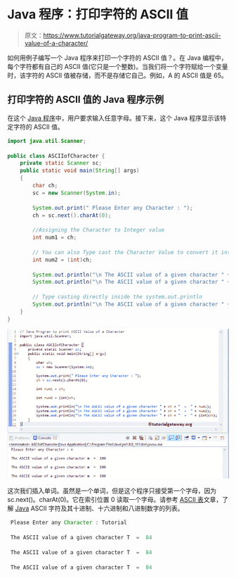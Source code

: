 # Java 程序：打印字符的 ASCII 值

> 原文：<https://www.tutorialgateway.org/java-program-to-print-ascii-value-of-a-character/>

如何用例子编写一个 Java 程序来打印一个字符的 ASCII 值？。在 Java 编程中，每个字符都有自己的 ASCII 值(它只是一个整数)。当我们将一个字符赋给一个变量时，该字符的 ASCII 值被存储，而不是存储它自己。例如，A 的 ASCII 值是 65。

## 打印字符的 ASCII 值的 Java 程序示例

在这个 [Java 程序](https://www.tutorialgateway.org/learn-java-programs/)中，用户要求输入任意字母。接下来，这个 Java 程序显示该特定字符的 ASCII 值。

```java
import java.util.Scanner;

public class ASCIIofCharacter {
	private static Scanner sc;
	public static void main(String[] args) 
	{
		char ch;
		sc = new Scanner(System.in);

		System.out.print(" Please Enter any Character : ");
		ch = sc.next().charAt(0);	

		//Assigning the Character to Integer value
		int num1 = ch;

		// You can also Type cast the Character Value to convert it into Integer value
		int num2 = (int)ch;

		System.out.println("\n The ASCII value of a given character " + ch + "  =  " + num1);
		System.out.println("\n The ASCII value of a given character " + ch + "  =  " + num2);

		// Type casting directly inside the system.out.println
		System.out.println("\n The ASCII value of a given character " + ch + "  =  " + (int)ch);
	}
}
```

![Java Program to print ASCII Value of a Character 1](img/4b7c1f10eba97be83a0dcabf96db05f9.png)

这次我们插入单词。虽然是一个单词，但是这个程序只接受第一个字母，因为 sc.next()。charAt(0)。它在索引位置 0 读取一个字母。请参考 [ASCII 表](https://www.tutorialgateway.org/ascii-table/)文章，了解 [Java](https://www.tutorialgateway.org/java-tutorial/) ASCII 字符及其十进制、十六进制和八进制数字的列表。

```java
 Please Enter any Character : Tutorial

 The ASCII value of a given character T  =  84

 The ASCII value of a given character T  =  84

 The ASCII value of a given character T  =  84
```